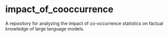 # impact_of_cooccurrence
A repository for analyzing the impact of co-occurrence statistics on factual knowledge of large language models.
